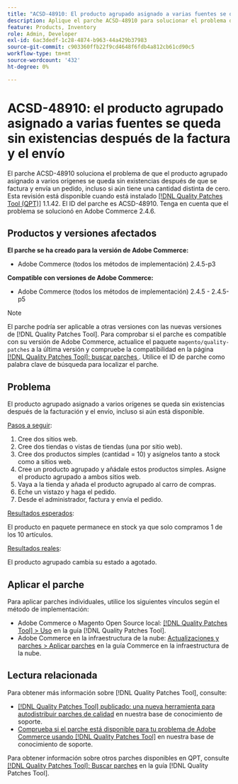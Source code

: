 ```yaml
---
title: "ACSD-48910: El producto agrupado asignado a varias fuentes se queda sin existencias después de la factura y el envío"
description: Aplique el parche ACSD-48910 para solucionar el problema de Adobe Commerce en el que el producto agrupado asignado a varios orígenes se queda sin existencias después de facturar y enviar un pedido, incluso si sigue teniendo una cantidad distinta de cero.
feature: Products, Inventory
role: Admin, Developer
exl-id: 6ac3dedf-1c28-4874-b963-44a429b37983
source-git-commit: c903360ffb22f9cd4648f6fdb4a812cb61cd90c5
workflow-type: tm+mt
source-wordcount: '432'
ht-degree: 0%

---
```


# ACSD-48910: el producto agrupado asignado a varias fuentes se queda sin existencias después de la factura y el envío

El parche ACSD-48910 soluciona el problema de que el producto agrupado asignado a varios orígenes se queda sin existencias después de que se factura y envía un pedido, incluso si aún tiene una cantidad distinta de cero. Esta revisión está disponible cuando está instalado [[!DNL Quality Patches Tool (QPT)]](/help/announcements/adobe-commerce-announcements/magento-quality-patches-released-new-tool-to-self-serve-quality-patches.md) 1.1.42. El ID del parche es ACSD-48910. Tenga en cuenta que el problema se solucionó en Adobe Commerce 2.4.6.

## Productos y versiones afectados

**El parche se ha creado para la versión de Adobe Commerce:**

* Adobe Commerce (todos los métodos de implementación) 2.4.5-p3

**Compatible con versiones de Adobe Commerce:**

* Adobe Commerce (todos los métodos de implementación) 2.4.5 - 2.4.5-p5

>[!NOTE]
>
>El parche podría ser aplicable a otras versiones con las nuevas versiones de [!DNL Quality Patches Tool]. Para comprobar si el parche es compatible con su versión de Adobe Commerce, actualice el paquete `magento/quality-patches` a la última versión y compruebe la compatibilidad en la página [[!DNL Quality Patches Tool]: buscar parches ](https://experienceleague.adobe.com/tools/commerce-quality-patches/index.html). Utilice el ID de parche como palabra clave de búsqueda para localizar el parche.

## Problema

El producto agrupado asignado a varios orígenes se queda sin existencias después de la facturación y el envío, incluso si aún está disponible.

<u>Pasos a seguir</u>:

1. Cree dos sitios web.
1. Cree dos tiendas o vistas de tiendas (una por sitio web).
1. Cree dos productos simples (cantidad = 10) y asígnelos tanto a stock como a sitios web.
1. Cree un producto agrupado y añádale estos productos simples. Asigne el producto agrupado a ambos sitios web.
1. Vaya a la tienda y añada el producto agrupado al carro de compras.
1. Eche un vistazo y haga el pedido.
1. Desde el administrador, factura y envía el pedido.

<u>Resultados esperados</u>:

El producto en paquete permanece en stock ya que solo compramos 1 de los 10 artículos.

<u>Resultados reales</u>:

El producto agrupado cambia su estado a agotado.

## Aplicar el parche

Para aplicar parches individuales, utilice los siguientes vínculos según el método de implementación:

* Adobe Commerce o Magento Open Source local: [[!DNL Quality Patches Tool] > Uso](https://experienceleague.adobe.com/docs/commerce-operations/tools/quality-patches-tool/usage.html) en la guía [!DNL Quality Patches Tool].
* Adobe Commerce en la infraestructura de la nube: [Actualizaciones y parches > Aplicar parches](https://experienceleague.adobe.com/docs/commerce-cloud-service/user-guide/develop/upgrade/apply-patches.html) en la guía Commerce en la infraestructura de la nube.

## Lectura relacionada

Para obtener más información sobre [!DNL Quality Patches Tool], consulte:

* [[!DNL Quality Patches Tool] publicado: una nueva herramienta para autodistribuir parches de calidad](/help/announcements/adobe-commerce-announcements/magento-quality-patches-released-new-tool-to-self-serve-quality-patches.md) en nuestra base de conocimiento de soporte.
* [Comprueba si el parche está disponible para tu problema de Adobe Commerce usando [!DNL Quality Patches Tool]](/help/support-tools/patches-available-in-qpt-tool/check-patch-for-magento-issue-with-magento-quality-patches.md) en nuestra base de conocimiento de soporte.

Para obtener información sobre otros parches disponibles en QPT, consulte [[!DNL Quality Patches Tool]: Buscar parches](https://experienceleague.adobe.com/tools/commerce-quality-patches/index.html) en la guía [!DNL Quality Patches Tool].
